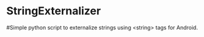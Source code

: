 # StringExternalizer
#Simple python script to externalize strings using &lt;string> tags for Android.
